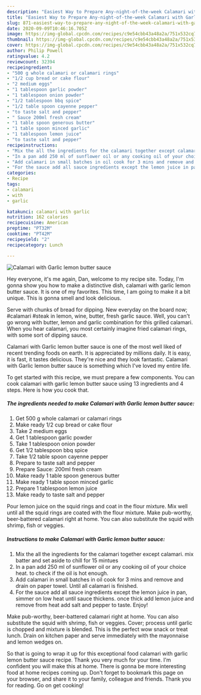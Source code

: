 ```yaml
---
description: "Easiest Way to Prepare Any-night-of-the-week Calamari with Garlic lemon butter sauce"
title: "Easiest Way to Prepare Any-night-of-the-week Calamari with Garlic lemon butter sauce"
slug: 871-easiest-way-to-prepare-any-night-of-the-week-calamari-with-garlic-lemon-butter-sauce
date: 2020-09-09T10:46:16.705Z
image: https://img-global.cpcdn.com/recipes/c9e54cbb43a48a2a/751x532cq70/calamari-with-garlic-lemon-butter-sauce-recipe-main-photo.jpg
thumbnail: https://img-global.cpcdn.com/recipes/c9e54cbb43a48a2a/751x532cq70/calamari-with-garlic-lemon-butter-sauce-recipe-main-photo.jpg
cover: https://img-global.cpcdn.com/recipes/c9e54cbb43a48a2a/751x532cq70/calamari-with-garlic-lemon-butter-sauce-recipe-main-photo.jpg
author: Philip Powell
ratingvalue: 4.2
reviewcount: 32394
recipeingredient:
- "500 g whole calamari or calamari rings"
- "1/2 cup bread or cake flour"
- "2 medium eggs"
- "1 tablespoon garlic powder"
- "1 tablespoon onion powder"
- "1/2 tablespoon bbq spice"
- "1/2 table spoon cayenne pepper"
- "to taste salt and pepper"
- " Sauce 200ml fresh cream"
- "1 table spoon generous butter"
- "1 table spoon minced garlic"
- "1 tablespoon lemon juice"
- "to taste salt and pepper"
recipeinstructions:
- "Mix the all the ingredients for the calamari together except calamari. mix batter and set aside to chill for 15 mintues"
- "In a pan add 250 ml of sunflower oil or any cooking oil of your choice heat. to check if the oil is hot enough."
- "Add calamari in small batches in oil cook for 3 mins and remove and drain on paper towel. Until all calamari is finished."
- "For the sauce add all sauce ingredients except the lemon juice in pan, simmer on low heat until sauce thickens. once thick add lemon juice and remove from heat add salt and pepper to taste. Enjoy!"
categories:
- Recipe
tags:
- calamari
- with
- garlic

katakunci: calamari with garlic 
nutrition: 162 calories
recipecuisine: American
preptime: "PT32M"
cooktime: "PT42M"
recipeyield: "2"
recipecategory: Lunch

---
```



![Calamari with Garlic lemon butter sauce](https://img-global.cpcdn.com/recipes/c9e54cbb43a48a2a/751x532cq70/calamari-with-garlic-lemon-butter-sauce-recipe-main-photo.jpg)

Hey everyone, it's me again, Dan, welcome to my recipe site. Today, I'm gonna show you how to make a distinctive dish, calamari with garlic lemon butter sauce. It is one of my favorites. This time, I am going to make it a bit unique. This is gonna smell and look delicious.

Serve with chunks of bread for dipping. New everyday on the board now; #calamari #steak in lemon, wine, butter, fresh garlic sauce. Well, you can&#39;t go wrong with butter, lemon and garlic combination for this grilled calamari. When you hear calamari, you most certainly imagine fried calamari rings, with some sort of dipping sauce.

Calamari with Garlic lemon butter sauce is one of the most well liked of recent trending foods on earth. It is appreciated by millions daily. It is easy, it is fast, it tastes delicious. They're nice and they look fantastic. Calamari with Garlic lemon butter sauce is something which I've loved my entire life.


To get started with this recipe, we must prepare a few components. You can cook calamari with garlic lemon butter sauce using 13 ingredients and 4 steps. Here is how you cook that.

<!--inarticleads1-->

##### The ingredients needed to make Calamari with Garlic lemon butter sauce:

1. Get 500 g whole calamari or calamari rings
1. Make ready 1/2 cup bread or cake flour
1. Take 2 medium eggs
1. Get 1 tablespoon garlic powder
1. Take 1 tablespoon onion powder
1. Get 1/2 tablespoon bbq spice
1. Take 1/2 table spoon cayenne pepper
1. Prepare to taste salt and pepper
1. Prepare  Sauce: 200ml fresh cream
1. Make ready 1 table spoon generous butter
1. Make ready 1 table spoon minced garlic
1. Prepare 1 tablespoon lemon juice
1. Make ready to taste salt and pepper


Pour lemon juice on the squid rings and coat in the flour mixture. Mix well until all the squid rings are coated with the flour mixture. Make pub-worthy, beer-battered calamari right at home. You can also substitute the squid with shrimp, fish or veggies. 

<!--inarticleads2-->

##### Instructions to make Calamari with Garlic lemon butter sauce:

1. Mix the all the ingredients for the calamari together except calamari. mix batter and set aside to chill for 15 mintues
1. In a pan add 250 ml of sunflower oil or any cooking oil of your choice heat. to check if the oil is hot enough.
1. Add calamari in small batches in oil cook for 3 mins and remove and drain on paper towel. Until all calamari is finished.
1. For the sauce add all sauce ingredients except the lemon juice in pan, simmer on low heat until sauce thickens. once thick add lemon juice and remove from heat add salt and pepper to taste. Enjoy!


Make pub-worthy, beer-battered calamari right at home. You can also substitute the squid with shrimp, fish or veggies. Cover; process until garlic is chopped and mixture is blended. This is the perfect wow snack or treat lunch. Drain on kitchen paper and serve immediately with the mayonnaise and lemon wedges on. 

So that is going to wrap it up for this exceptional food calamari with garlic lemon butter sauce recipe. Thank you very much for your time. I'm confident you will make this at home. There is gonna be more interesting food at home recipes coming up. Don't forget to bookmark this page on your browser, and share it to your family, colleague and friends. Thank you for reading. Go on get cooking!
